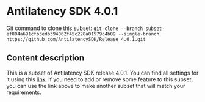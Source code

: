 # Antilatency SDK 4.0.1

Git command to clone this subset: `git clone --branch subset-ef804a691cfb3edb394062f45c228a01579c4b09 --single-branch https://github.com/AntilatencySDK/Release_4.0.1.git`

## Content description

This is a subset of Antilatency SDK release 4.0.1. You can find all settings for it using this [link](https://developers.antilatency.com/Sdk/Configurator_en.html#{"Language":"CPlusPlus","Libraries":{"AltEnvironmentAdditionalMarkers":true,"AltEnvironmentArbitrary2D":true,"AltEnvironmentHorizontalGrid":true,"AltEnvironmentPillars":true,"AltEnvironmentSelector":true,"AltTracking":true,"Bracer":false,"DeviceNetwork":true,"HardwareExtensionInterface":false,"IllumetryDisplay":false,"RadioMetrics":false,"StereoGlasses":false,"StorageClient":false,"TrackingAlignment":false},"OS":{"Android":{"aar":false},"Linux":{"aarch64-linux-gnu":true,"arm-linux-gnueabihf":true,"x86_64":true},"WindowsDesktop":{"x64":true,"x86":true},"WindowsUWP":{"arm64-v8a":false,"armeabi-v7a":false,"x64":false}},"Release":"4.0.1","Target":"Native","TargetSettings":{"Exceptions":true,"MathTypes":"Default"}}). If you need to add or remove some feature to this subset, you can use the link above to make another subset that will match your requirements.
